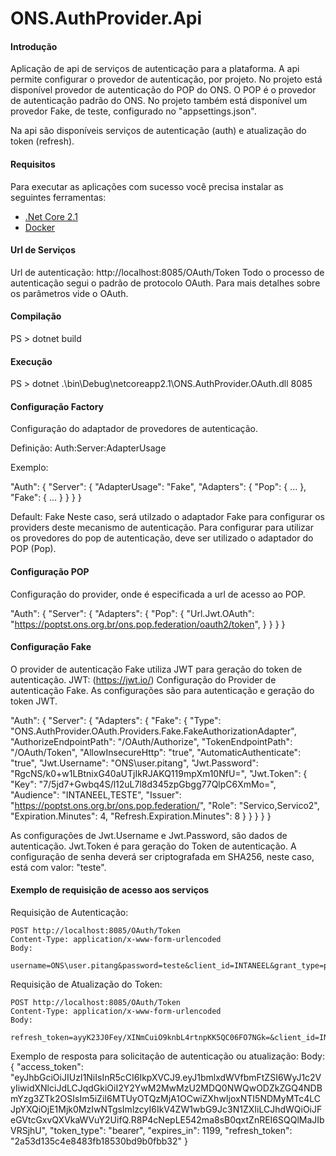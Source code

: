 # ONS.AuthProvider.Api

#### Introdução
Aplicação de api de serviços de autenticação para a plataforma.
A api permite configurar o provedor de autenticação, por projeto. 
No projeto está disponível provedor de autenticação do POP do ONS. 
O POP é o provedor de autenticação padrão do ONS.
No projeto também está disponível um provedor Fake, de teste, configurado no "appsettings.json".

Na api são disponíveis serviços de autenticação (auth) e atualização do token (refresh).


#### Requisitos

Para executar as aplicações com sucesso você precisa instalar as seguintes ferramentas:
* [.Net Core 2.1](https://www.microsoft.com/net/download/windows)
* [Docker](https://www.docker.com/)


#### Url de Serviços

Url de autenticação: http://localhost:8085/OAuth/Token
Todo o processo de autenticação segui o padrão de protocolo OAuth.
Para mais detalhes sobre os parâmetros vide o OAuth.


#### Compilação 

PS > dotnet build 


#### Execução 

PS > dotnet .\bin\Debug\netcoreapp2.1\ONS.AuthProvider.OAuth.dll 8085


#### Configuração Factory

Configuração do adaptador de provedores de autenticação.

Definição: Auth:Server:AdapterUsage

Exemplo: 
  
  "Auth": {
      "Server": {
        "AdapterUsage": "Fake",
        "Adapters": {
          "Pop": {
              ...
          },
          "Fake": {
              ...
          }
        }
      }
    }


Default: Fake
Neste caso, será utilzado o adaptador Fake para configurar os providers deste mecanismo de autenticação.
Para configurar para utilizar os provedores do pop de autenticação, deve ser utilizado o adaptador do POP (Pop).


#### Configuração POP

Configuração do provider, onde é especificada a url de acesso ao POP.

  "Auth": {
      "Server": {
        "Adapters": {
          "Pop": {
              "Url.Jwt.OAuth": "https://poptst.ons.org.br/ons.pop.federation/oauth2/token",
          }
        }
      }
    }


#### Configuração Fake

O provider de autenticação Fake utiliza JWT para geração do token de autenticação. JWT: (https://jwt.io/)
Configuração do Provider de autenticação Fake. As configurações são para autenticação e geração do token JWT.

  "Auth": {
      "Server": {
        "Adapters": {
          "Fake": {
              "Type": "ONS.AuthProvider.OAuth.Providers.Fake.FakeAuthorizationAdapter",
              "AuthorizeEndpointPath": "/OAuth/Authorize",
              "TokenEndpointPath": "/OAuth/Token",
              "AllowInsecureHttp": "true",
              "AutomaticAuthenticate": "true",
              "Jwt.Username": "ONS\\user.pitang",
              "Jwt.Password": "RgcNS/k0+w1LBtnixG40aUTjIkRJAKQ119mpXm10NfU=",
              "Jwt.Token": {
                  "Key": "7/5jd7+Gwbq4S/l12uL7l8d345zpGbgg77QlpC6XmMo=",
                  "Audience": "INTANEEL,TESTE",
                  "Issuer": "https://poptst.ons.org.br/ons.pop.federation/",
                  "Role": "Servico,Servico2",
                  "Expiration.Minutes": 4,
                  "Refresh.Expiration.Minutes": 8
            }
          }
        }
      }
    }

As configurações de Jwt.Username e Jwt.Password, são dados de autenticação. Jwt.Token é para geração do Token de autenticação. A configuração de senha deverá ser criptografada em SHA256, neste caso, está com valor: "teste".


#### Exemplo de requisição de acesso aos serviços

Requisição de Autenticação:

    POST http://localhost:8085/OAuth/Token
    Content-Type: application/x-www-form-urlencoded
    Body: 
        username=ONS\user.pitang&password=teste&client_id=INTANEEL&grant_type=password

    
Requisição de Atualização do Token:

    POST http://localhost:8085/OAuth/Token
    Content-Type: application/x-www-form-urlencoded
    Body: 
        refresh_token=ayyK23J0Fey/XINmCuiO9knbL4rtnpKK5QC06FO7NGk=&client_id=INTANEEL&grant_type=refresh_token
        

Exemplo de resposta para solicitação de autenticação ou atualização:
    Body:    
        {
            "access_token": "eyJhbGciOiJIUzI1NiIsInR5cCI6IkpXVCJ9.eyJ1bmlxdWVfbmFtZSI6WyJ1c2VyIiwidXNlciJdLCJqdGkiOiI2Y2YwM2MwMzU2MDQ0NWQwODZkZGQ4NDBmYzg3ZTk2OSIsIm5iZiI6MTUyOTQzMjA1OCwiZXhwIjoxNTI5NDMyMTc4LCJpYXQiOjE1Mjk0MzIwNTgsImlzcyI6IkV4ZW1wbG9Jc3N1ZXIiLCJhdWQiOiJFeGVtcGxvQXVkaWVuY2UifQ.R8P4cNepLE542ma8sB0qxtZnREI6SQQlMaJIbVRSjhU",
            "token_type": "bearer",
            "expires_in": 1199,
            "refresh_token": "2a53d135c4e8483fb18530bd9b0fbb32"
        }

    